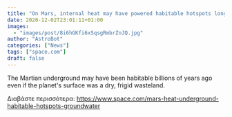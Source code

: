```yaml
---
title: "On Mars, internal heat may have powered habitable hotspots long ago"
date: 2020-12-02T23:01:11+01:00
images:
  - "images/post/8i6hGKfi6xSqsgRmbrZnJQ.jpg"
author: "AstroBot"
categories: ["News"]
tags: ["space.com"]
draft: false
---
```


The Martian underground may have been habitable billions of years ago even if the planet's surface was a dry, frigid wasteland. 

Διαβάστε περισσότερα: https://www.space.com/mars-heat-underground-habitable-hotspots-groundwater
